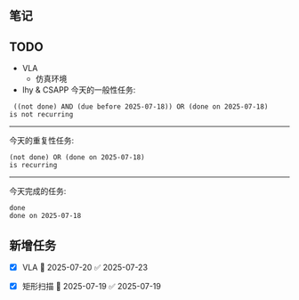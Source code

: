 ## 笔记

## TODO
- VLA
	- 仿真环境
- lhy & CSAPP
今天的一般性任务:
```tasks
 ((not done) AND (due before 2025-07-18)) OR (done on 2025-07-18)
is not recurring
```
--- 
今天的重复性任务:
```tasks
(not done) OR (done on 2025-07-18)
is recurring
```
---
今天完成的任务:
```tasks
done
done on 2025-07-18 
```
## 新增任务
- [x] VLA 📅 2025-07-20 ✅ 2025-07-23
- [x] 矩形扫描 📅 2025-07-19 ✅ 2025-07-19




